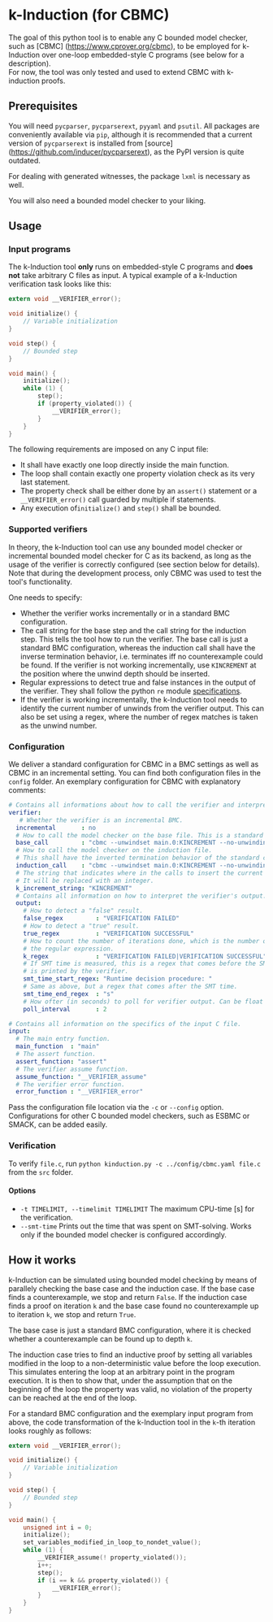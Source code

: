 # k-Induction (for CBMC)

The goal of this python tool is to enable any C bounded model checker, such as [CBMC] (https://www.cprover.org/cbmc), to be employed for k-Induction over one-loop embedded-style C programs (see below for a description).  
For now, the tool was only tested and used to extend CBMC with k-induction proofs.

## Prerequisites

You will need `pycparser`, `pycparserext`, `pyyaml` and `psutil`. All packages are conveniently available via `pip`, 
although it is recommended that a current version of `pycparserext` is installed from [source]
(https://github.com/inducer/pycparserext), as the PyPI version is quite outdated.

For dealing with generated witnesses, the package `lxml` is necessary as well.  

You will also need a bounded model checker to your liking.

## Usage

### Input programs

The k-Induction tool **only** runs on embedded-style C programs and **does not** take arbitrary C files as input. A 
typical example of a k-Induction verification task  looks like this:

```c
extern void __VERIFIER_error();

void initialize() {
	// Variable initialization
}

void step() {
	// Bounded step
}

void main() {
	initialize();
	while (1) {
		step();
		if (property_violated()) {
			__VERIFIER_error();
		}
	}
}
```

The following requirements are imposed on any C input file:

* It shall have exactly one loop directly inside the main function.
* The loop shall contain exactly one property violation check as its very last statement.
* The property check shall be either done by an `assert()` statement or a `__VERIFIER_error()` call guarded by multiple 
if statements.
* Any execution of`initialize()` and `step()` shall be bounded.

### Supported verifiers

In theory, the k-Induction tool can use any bounded model checker or incremental bounded model checker for C as its backend, as long as the usage of the verifier is correctly configured (see section below for details).  
Note that during the development process, only CBMC was used to test the tool's functionality.

One needs to specify:

* Whether the verifier works incrementally or in a standard BMC configuration.
* The call string for the base step and the call string for the induction step. This tells the tool how to run the 
verifier. The base call is just a standard BMC configuration, whereas the induction call shall have the inverse 
termination behavior, i.e. terminates iff no counterexample could be found. If the verifier is not working 
incrementally, use `KINCREMENT` at the position where the unwind depth should be inserted.
* Regular expressions to detect true and false instances in the output of the verifier. They shall follow the python 
`re` module [specifications](https://docs.python.org/3/library/re.html).
* If the verifier is working incrementally, the k-Induction tool needs to identify the current number of unwinds from 
the verifier output. This can also be set using a regex, where the number of regex matches is taken as the unwind 
number.

### Configuration

We deliver a standard configuration for CBMC in a BMC settings as well as CBMC in an incremental setting. You can find 
both configuration files in the `config` folder. An exemplary configuration for CBMC with explanatory comments:

```yaml
# Contains all informations about how to call the verifier and interpret its output.
verifier:
   # Whether the verifier is an incremental BMC.
  incremental       : no
  # How to call the model checker on the base file. This is a standard BMC configuration.
  base_call         : "cbmc --unwindset main.0:KINCREMENT --no-unwinding-assertions"
  # How to call the model checker on the induction file.
  # This shall have the inverted termination behavior of the standard configuration.
  induction_call    : "cbmc --unwindset main.0:KINCREMENT --no-unwinding-assertions"
  # The string that indicates where in the calls to insert the current iteration number.
  # It will be replaced with an integer.
  k_increment_string: "KINCREMENT"
  # Contains all information on how to interpret the verifier's output.
  output:
    # How to detect a "false" result.
    false_regex         : "VERIFICATION FAILED"
    # How to detect a "true" result.
    true_regex          : "VERIFICATION SUCCESSFUL"
    # How to count the number of iterations done, which is the number of occurrences of
    # the regular expression.
    k_regex             : "VERIFICATION FAILED|VERIFICATION SUCCESSFUL"
    # If SMT time is measured, this is a regex that comes before the SMT time that
    # is printed by the verifier.
    smt_time_start_regex: "Runtime decision procedure: "
    # Same as above, but a regex that comes after the SMT time.
    smt_time_end_regex  : "s"
    # How ofter (in seconds) to poll for verifier output. Can be float value.
    poll_interval       : 2

# Contains all information on the specifics of the input C file.
input:
  # The main entry function.
  main_function  : "main"
  # The assert function.
  assert_function: "assert"
  # The verifier assume function.
  assume_function: "__VERIFIER_assume"
  # The verifier error function.
  error_function : "__VERIFIER_error"
```

Pass the configuration file location via the `-c` or `--config` option. Configurations for other C bounded model 
checkers, such as ESBMC or SMACK, can be added easily.

### Verification

To verify `file.c`, run `python kinduction.py -c ../config/cbmc.yaml file.c` from the `src` folder.

#### Options

* `-t TIMELIMIT, --timelimit TIMELIMIT` The maximum CPU-time [s] for the verification.
* `--smt-time` Prints out the time that was spent on SMT-solving. Works only if the bounded model checker is configured 
accordingly.

## How it works

k-Induction can be simulated using bounded model checking by means of parallely checking the base case and the induction
case. If the base case finds a counterexample, we stop and return `False`. If the induction case finds a proof on 
iteration `k` and the base case found no counterexample up to iteration `k`, we stop and return `True`.

The base case is just a standard BMC configuration, where it is checked whether a counterexample can be found up to 
depth  `k`.

The induction case tries to find an inductive proof by setting all variables modified in the loop to a non-deterministic
value before the loop execution. This simulates entering the loop at an arbitrary point in the program execution. It is 
then to show that, under the assumption that on the beginning of the loop the property was valid, no violation of the 
property can be reached at the end of the loop.

For a standard BMC configuration and the exemplary input program from above, the code transformation of the k-Induction 
tool in the `k`-th iteration looks roughly as follows:

```c
extern void __VERIFIER_error();

void initialize() {
	// Variable initialization
}

void step() {
	// Bounded step
}

void main() {
	unsigned int i = 0;
	initialize();
	set_variables_modified_in_loop_to_nondet_value();
	while (1) {
		__VERIFIER_assume(! property_violated());
		i++;
		step();
		if (i == k && property_violated()) {
			__VERIFIER_error();
		}
	}
}
```
